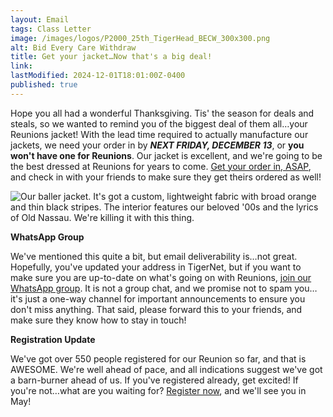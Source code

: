 ```yaml
---
layout: Email
tags: Class Letter
image: /images/logos/P2000_25th_TigerHead_BECW_300x300.png
alt: Bid Every Care Withdraw
title: Get your jacket…Now that's a big deal!
link: 
lastModified: 2024-12-01T18:01:00Z-0400
published: true
---
```

Hope you all had a wonderful Thanksgiving. Tis' the season for deals and steals, so we wanted to remind you of the biggest deal of them all…your Reunions jacket! With the lead time required to actually manufacture our jackets, we need your order in by **_NEXT FRIDAY, DECEMBER 13_**, or **you won't have one for Reunions**. Our jacket is excellent, and we're going to be the best dressed at Reunions for years to come. [Get your order in, ASAP](https://princeton.reunioniq.com/shop/classof00), and check in with your friends to make sure they get theirs ordered as well!
 
 ![Our baller jacket. It's got a custom, lightweight fabric with broad orange and thin black stripes. The interior features our beloved '00s and the lyrics of Old Nassau. We're killing it with this thing.](/images/jacket/P2000_jacket_sketch.png "Class Jacket")
 

**WhatsApp Group**

We've mentioned this quite a bit, but email deliverability is…not great. Hopefully, you've updated your address in TigerNet, but if you want to make sure you are up-to-date on what's going on with Reunions, [join our WhatsApp group](https://chat.whatsapp.com/ENjRGuGdb4iIJI1dBbiRaS). It is not a group chat, and we promise not to spam you…it's just a one-way channel for important announcements to ensure you don't miss anything. That said, please forward this to your friends, and make sure they know how to stay in touch!

**Registration Update**

We've got over 550 people registered for our Reunion so far, and that is AWESOME. We're well ahead of pace, and all indications suggest we've got a barn-burner ahead of us. If you've registered already, get excited! If you're not…what are you waiting for? [Register now](https://princeton.reunioniq.com/go/2025/2000), and we'll see you in May!
